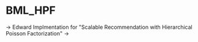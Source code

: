 # BML_HPF

->  Edward Implmentation for "Scalable Recommendation with Hierarchical Poisson Factorization"
->  
